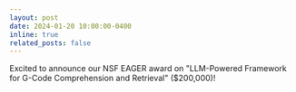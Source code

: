 ```yaml
---
layout: post
date: 2024-01-20 10:00:00-0400
inline: true
related_posts: false
---
```


Excited to announce our NSF EAGER award on "LLM-Powered Framework for G-Code Comprehension and Retrieval" ($200,000)!
